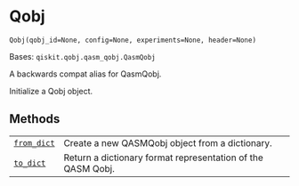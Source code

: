 # Qobj

<span id="undefined" />

`Qobj(qobj_id=None, config=None, experiments=None, header=None)`

Bases: `qiskit.qobj.qasm_qobj.QasmQobj`

A backwards compat alias for QasmQobj.

Initialize a Qobj object.

## Methods

|                                                                                                   |                                                             |
| ------------------------------------------------------------------------------------------------- | ----------------------------------------------------------- |
| [`from_dict`](qiskit.qobj.Qobj.from_dict#qiskit.qobj.Qobj.from_dict "qiskit.qobj.Qobj.from_dict") | Create a new QASMQobj object from a dictionary.             |
| [`to_dict`](qiskit.qobj.Qobj.to_dict#qiskit.qobj.Qobj.to_dict "qiskit.qobj.Qobj.to_dict")         | Return a dictionary format representation of the QASM Qobj. |
